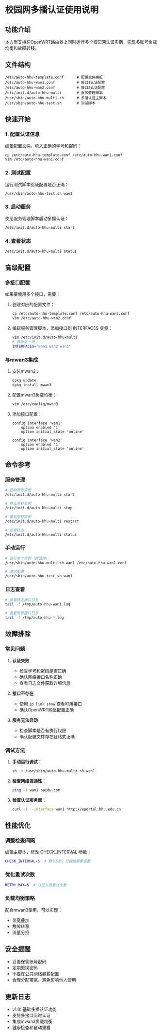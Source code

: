 # 校园网多播认证使用说明

## 功能介绍

本方案支持在OpenWRT路由器上同时运行多个校园网认证实例，实现多账号负载均衡和故障转移。

## 文件结构

```
/etc/auto-hhu-template.conf      # 配置文件模板
/etc/auto-hhu-wan1.conf          # 接口1认证配置
/etc/auto-hhu-wan2.conf          # 接口2认证配置
/etc/init.d/auto-hhu-multi       # 服务管理脚本
/usr/sbin/auto-hhu-multi.sh      # 多播认证主脚本
/usr/sbin/auto-hhu-test.sh       # 测试脚本
```

## 快速开始

### 1. 配置认证信息

编辑配置文件，填入正确的学号和密码：

```bash
cp /etc/auto-hhu-template.conf /etc/auto-hhu-wan1.conf
vim /etc/auto-hhu-wan1.conf
```

### 2. 测试配置

运行测试脚本验证配置是否正确：

```bash
/usr/sbin/auto-hhu-test.sh wan1
```

### 3. 启动服务

使用服务管理脚本启动多播认证：

```bash
/etc/init.d/auto-hhu-multi start
```

### 4. 查看状态

```bash
/etc/init.d/auto-hhu-multi status
```

## 高级配置

### 多接口配置

如果要使用多个接口，需要：

1. 创建对应的配置文件：
   ```bash
   cp /etc/auto-hhu-template.conf /etc/auto-hhu-wan2.conf
   vim /etc/auto-hhu-wan2.conf
   ```

2. 编辑服务管理脚本，添加接口到 INTERFACES 变量：
   ```bash
   vim /etc/init.d/auto-hhu-multi
   # 修改这一行：
   INTERFACES="wan1 wan2 wan3"
   ```

### 与mwan3集成

1. 安装mwan3：
   ```bash
   opkg update
   opkg install mwan3
   ```

2. 配置mwan3负载均衡：
   ```bash
   vim /etc/config/mwan3
   ```

3. 添加接口配置：
   ```
   config interface 'wan1'
       option enabled '1'
       option initial_state 'online'
       
   config interface 'wan2'
       option enabled '1'
       option initial_state 'online'
   ```

## 命令参考

### 服务管理

```bash
# 启动所有实例
/etc/init.d/auto-hhu-multi start

# 停止所有实例
/etc/init.d/auto-hhu-multi stop

# 重启所有实例
/etc/init.d/auto-hhu-multi restart

# 查看状态
/etc/init.d/auto-hhu-multi status
```

### 手动运行

```bash
# 运行单个实例（调试用）
/usr/sbin/auto-hhu-multi.sh wan1 /etc/auto-hhu-wan1.conf

# 测试配置
/usr/sbin/auto-hhu-test.sh wan1
```

### 日志查看

```bash
# 查看特定接口日志
tail -f /tmp/auto-hhu-wan1.log

# 查看所有接口日志
tail -f /tmp/auto-hhu-*.log
```

## 故障排除

### 常见问题

1. **认证失败**
   - 检查学号和密码是否正确
   - 确认网络接口名称正确
   - 查看日志文件获取详细信息

2. **接口不存在**
   - 使用 `ip link show` 查看可用接口
   - 确认OpenWRT网络配置正确

3. **服务无法启动**
   - 检查脚本是否有执行权限
   - 确认配置文件存在且格式正确

### 调试方法

1. **手动运行调试**：
   ```bash
   sh -x /usr/sbin/auto-hhu-multi.sh wan1
   ```

2. **检查网络连通性**：
   ```bash
   ping -I wan1 baidu.com
   ```

3. **检查认证服务器**：
   ```bash
   curl -I --interface wan1 http://eportal.hhu.edu.cn
   ```

## 性能优化

### 调整检查间隔

编辑主脚本，修改 CHECK_INTERVAL 参数：
```bash
CHECK_INTERVAL=5  # 默认5秒，可根据需要调整
```

### 优化重试次数

```bash
RETRY_MAX=5  # 认证失败重试次数
```

### 负载均衡策略

配合mwan3使用，可以实现：
- 带宽叠加
- 故障转移
- 流量分担

## 安全提醒

- 妥善保管账号密码
- 定期更换密码
- 不要在公共网络暴露配置
- 合理分配带宽，避免影响他人使用

## 更新日志

- v1.0: 基础多播认证功能
- 支持多接口同时认证
- 集成mwan3负载均衡
- 健康检查和自动重启